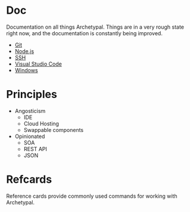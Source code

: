 Doc
===
Documentation on all things Archetypal.  Things are in a very rough state right now, and
the documentation is constantly being improved.

- [Git](git)
- [Node.js](nodejs)
- [SSH](ssh)
- [Visual Studio Code](vsc)
- [Windows](windows)


Principles
==========
- Angosticism
  - IDE
  - Cloud Hosting
  - Swappable components
- Opinionated
  - SOA
  - REST API
  - JSON

Refcards
========
Reference cards provide commonly used commands for working with Archetypal.
